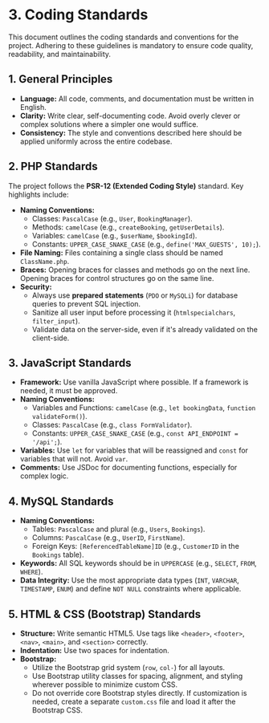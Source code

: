 # 3. Coding Standards

This document outlines the coding standards and conventions for the project. Adhering to these guidelines is mandatory to ensure code quality, readability, and maintainability.

## 1. General Principles

- **Language:** All code, comments, and documentation must be written in English.
- **Clarity:** Write clear, self-documenting code. Avoid overly clever or complex solutions where a simpler one would suffice.
- **Consistency:** The style and conventions described here should be applied uniformly across the entire codebase.

## 2. PHP Standards

The project follows the **PSR-12 (Extended Coding Style)** standard. Key highlights include:

- **Naming Conventions:**
  - Classes: `PascalCase` (e.g., `User`, `BookingManager`).
  - Methods: `camelCase` (e.g., `createBooking`, `getUserDetails`).
  - Variables: `camelCase` (e.g., `$userName`, `$bookingId`).
  - Constants: `UPPER_CASE_SNAKE_CASE` (e.g., `define('MAX_GUESTS', 10);`).
- **File Naming:** Files containing a single class should be named `ClassName.php`.
- **Braces:** Opening braces for classes and methods go on the next line. Opening braces for control structures go on the same line.
- **Security:**
  - Always use **prepared statements** (`PDO` or `MySQLi`) for database queries to prevent SQL injection.
  - Sanitize all user input before processing it (`htmlspecialchars`, `filter_input`).
  - Validate data on the server-side, even if it's already validated on the client-side.

## 3. JavaScript Standards

- **Framework:** Use vanilla JavaScript where possible. If a framework is needed, it must be approved.
- **Naming Conventions:**
  - Variables and Functions: `camelCase` (e.g., `let bookingData`, `function validateForm()`).
  - Classes: `PascalCase` (e.g., `class FormValidator`).
  - Constants: `UPPER_CASE_SNAKE_CASE` (e.g., `const API_ENDPOINT = '/api';`).
- **Variables:** Use `let` for variables that will be reassigned and `const` for variables that will not. Avoid `var`.
- **Comments:** Use JSDoc for documenting functions, especially for complex logic.

## 4. MySQL Standards

- **Naming Conventions:**
  - Tables: `PascalCase` and plural (e.g., `Users`, `Bookings`).
  - Columns: `PascalCase` (e.g., `UserID`, `FirstName`).
  - Foreign Keys: `[ReferencedTableName]ID` (e.g., `CustomerID` in the `Bookings` table).
- **Keywords:** All SQL keywords should be in `UPPERCASE` (e.g., `SELECT`, `FROM`, `WHERE`).
- **Data Integrity:** Use the most appropriate data types (`INT`, `VARCHAR`, `TIMESTAMP`, `ENUM`) and define `NOT NULL` constraints where applicable.

## 5. HTML & CSS (Bootstrap) Standards

- **Structure:** Write semantic HTML5. Use tags like `<header>`, `<footer>`, `<nav>`, `<main>`, and `<section>` correctly.
- **Indentation:** Use two spaces for indentation.
- **Bootstrap:**
  - Utilize the Bootstrap grid system (`row`, `col-`) for all layouts.
  - Use Bootstrap utility classes for spacing, alignment, and styling wherever possible to minimize custom CSS.
  - Do not override core Bootstrap styles directly. If customization is needed, create a separate `custom.css` file and load it after the Bootstrap CSS.
